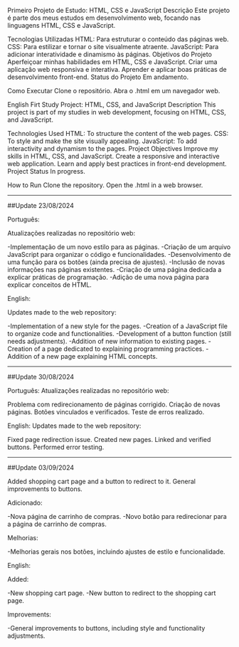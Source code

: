 Primeiro Projeto de Estudo: HTML, CSS e JavaScript
Descrição
Este projeto é parte dos meus estudos em desenvolvimento web, focando nas linguagens HTML, CSS e JavaScript.

Tecnologias Utilizadas
HTML: Para estruturar o conteúdo das páginas web.
CSS: Para estilizar e tornar o site visualmente atraente.
JavaScript: Para adicionar interatividade e dinamismo às páginas.
Objetivos do Projeto
Aperfeiçoar minhas habilidades em HTML, CSS e JavaScript.
Criar uma aplicação web responsiva e interativa.
Aprender e aplicar boas práticas de desenvolvimento front-end.
Status do Projeto
Em andamento.

Como Executar
Clone o repositório.
Abra o .html em um navegador web.

English
Firt Study Project: HTML, CSS, and JavaScript
Description
This project is part of my studies in web development, focusing on HTML, CSS, and JavaScript.

Technologies Used
HTML: To structure the content of the web pages.
CSS: To style and make the site visually appealing.
JavaScript: To add interactivity and dynamism to the pages.
Project Objectives
Improve my skills in HTML, CSS, and JavaScript.
Create a responsive and interactive web application.
Learn and apply best practices in front-end development.
Project Status
In progress.

How to Run
Clone the repository.
Open the .html in a web browser.

_________________________________________________________________________________________
##Update 23/08/2024

Português:

Atualizações realizadas no repositório web:

-Implementação de um novo estilo para as páginas.
-Criação de um arquivo JavaScript para organizar o código e funcionalidades.
-Desenvolvimento de uma função para os botões (ainda precisa de ajustes).
-Inclusão de novas informações nas páginas existentes.
-Criação de uma página dedicada a explicar práticas de programação.
-Adição de uma nova página para explicar conceitos de HTML.

English:

Updates made to the web repository:

-Implementation of a new style for the pages.
-Creation of a JavaScript file to organize code and functionalities.
-Development of a button function (still needs adjustments).
-Addition of new information to existing pages.
-Creation of a page dedicated to explaining programming practices.
-Addition of a new page explaining HTML concepts.

_________________________________________________________________________________________
##Update 30/08/2024

Português:
Atualizações realizadas no repositório web:

Problema com redirecionamento de páginas corrigido.
Criação de novas páginas.
Botões vinculados e verificados.
Teste de erros realizado.

English:
Updates made to the web repository:

Fixed page redirection issue.
Created new pages.
Linked and verified buttons.
Performed error testing.

_________________________________________________________________________________________
##Update 03/09/2024

Added shopping cart page and a button to redirect to it. General improvements to buttons.

Adicionado:

-Nova página de carrinho de compras.
-Novo botão para redirecionar para a página de carrinho de compras.

Melhorias:

-Melhorias gerais nos botões, incluindo ajustes de estilo e funcionalidade.

English:

Added:

-New shopping cart page.
-New button to redirect to the shopping cart page.

Improvements:

-General improvements to buttons, including style and functionality adjustments.
